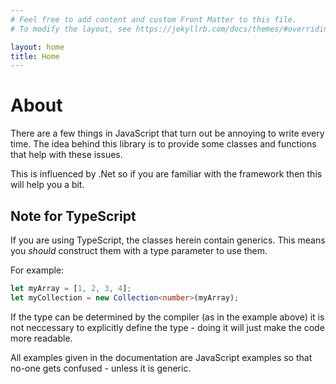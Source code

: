 ```yaml
---
# Feel free to add content and custom Front Matter to this file.
# To modify the layout, see https://jekyllrb.com/docs/themes/#overriding-theme-defaults

layout: home
title: Home
---
```



# About

There are a few things in JavaScript that turn out be annoying to write
every time. The idea behind this library is to provide some classes and
functions that help with these issues.

This is influenced by .Net so if you are familiar with
the framework then this will help you a bit.

## Note for TypeScript

If you are using TypeScript, the classes herein contain generics. This means
you _should_ construct them with a type parameter to use them.

For example:

```ts
let myArray = [1, 2, 3, 4];
let myCollection = new Collection<number>(myArray);
```

If the type can be determined by the compiler (as in the example above) it
is not neccessary to explicitly define the type - doing it will just make
the code more readable.

All examples given in the documentation are JavaScript examples so that no-one
gets confused - unless it is generic.
